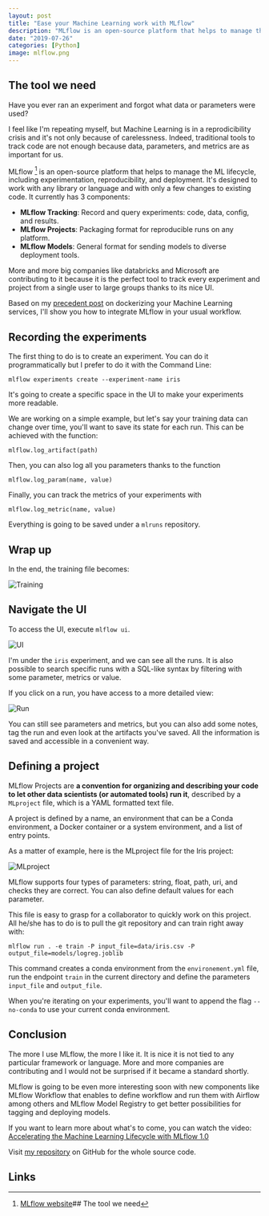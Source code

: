 ```yaml
---
layout: post
title: "Ease your Machine Learning work with MLflow"
description: "MLflow is an open-source platform that helps to manage the ML lifecycle, including experimentation, reproducibility, and deployment. "
date: "2019-07-26"
categories: [Python]
image: mlflow.png
---
```


## The tool we need

Have you ever ran an experiment and forgot what data or parameters were used?

I feel like I'm repeating myself, but Machine Learning is in a reprodicibility crisis and it's not only because of carelessness. Indeed, traditional tools to track code are not enough because data, parameters, and metrics are as important for us.

MLflow [^1] is an open-source platform that helps to manage the ML lifecycle, including experimentation, reproducibility, and deployment. It's designed to work with any library or language and with only a few changes to existing code. It currently has 3 components:

- **MLflow Tracking**: Record and query experiments: code, data, config, and results.
- **MLflow Projects**: Packaging format for reproducible runs on any platform.
- **MLflow Models**: General format for sending models to diverse deployment tools.

More and more big companies like databricks and Microsoft are contributing to it because it is the perfect tool to track every experiment and project from a single user to large groups thanks to its nice UI.

Based on my [precedent post](/python/2018/12/09/share-and-deploy-ml-services.html) on dockerizing your Machine Learning services, I'll show you how to integrate MLflow in your usual workflow.

## Recording the experiments

The first thing to do is to create an experiment. You can do it programmatically but I prefer to do it with the Command Line:

`mlflow experiments create --experiment-name iris `

It's going to create a specific space in the UI to make your experiments more readable.

We are working on a simple example, but let's say your training data can change over time, you'll want to save its state for each run. This can be achieved with the function:

`mlflow.log_artifact(path)`

Then, you can also log all you parameters thanks to the function

`mlflow.log_param(name, value)`

Finally, you can track the metrics of your experiments with

`mlflow.log_metric(name, value)`

Everything is going to be saved under a `mlruns` repository.

## Wrap up

In the end, the training file becomes:

![Training](/blog-images/mlflow-iris/training.svg "Training")

## Navigate the UI

To access the UI, execute `mlflow ui`.

![UI](/blog-images/mlflow-iris/mlflow_ui.png "UI")

I'm under the `iris` experiment, and we can see all the runs. It is also possible to search specific runs with a SQL-like syntax by filtering with some parameter, metrics or value.

If you click on a run, you have access to a more detailed view:

![Run](/blog-images/mlflow-iris/run.png "Run")

You can still see parameters and metrics, but you can also add some notes, tag the run and even look at the artifacts you've saved.
All the information is saved and accessible in a convenient way.

## Defining a project

MLflow Projects are **a convention for organizing and describing your code to let other data scientists (or automated tools) run it**, described by a `MLproject` file, which is a YAML formatted text file.

A project is defined by a name, an environment that can be a Conda environment, a Docker container or a system environment, and a list of entry points.

As a matter of example, here is the MLproject file for the Iris project:

![MLproject](/blog-images/mlflow-iris/mlproject.svg "MLproject")

MLflow supports four types of parameters: string, float, path, uri, and checks they are correct. You can also define default values for each parameter.

This file is easy to grasp for a collaborator to quickly work on this project. All he/she has to do is to pull the git repository and can train right away with:

`mlflow run . -e train -P input_file=data/iris.csv -P output_file=models/logreg.joblib`

This command creates a conda environment from the `environement.yml` file, run the endpoint `train` in the current directory and define the parameters `input_file` and `output_file`.

When you're iterating on your experiments, you'll want to append the flag `--no-conda` to use your current conda environment.

## Conclusion

The more I use MLflow, the more I like it. It is nice it is not tied to any particular framework or language. More and more companies are contributing and I would not be surprised if it became a standard shortly.

MLflow is going to be even more interesting soon with new components like MLflow Workflow that enables to define workflow and run them with Airflow among others and MLflow Model Registry to get better possibilities for tagging and deploying models.

If you want to learn more about what's to come, you can watch the video: [Accelerating the Machine Learning Lifecycle with MLflow 1.0](https://www.mlflow.org)

Visit [my repository](https://github.com/DnzzL/mlflow-iris) on GitHub for the whole source code.

## Links

[^1]: [MLflow website](https://www.mlflow.org)## The tool we need
